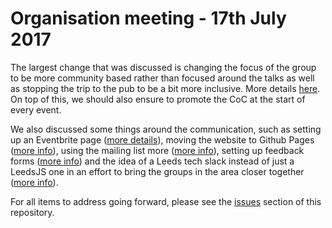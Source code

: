 Organisation meeting - 17th July 2017
====
The largest change that was discussed is changing the focus of the group to be more community based rather than focused around the talks as well as stopping the trip to the pub to be a bit more inclusive. More details [here](https://github.com/LeedsJS/organisation/issues/2). On top of this, we should also ensure to promote the CoC at the start of every event.

We also discussed some things around the communication, such as setting up an Eventbrite page ([more details](https://github.com/LeedsJS/organisation/issues/11)), moving the website to Github Pages ([more info](https://github.com/LeedsJS/organisation/issues/3)), using the mailing list more ([more info](https://github.com/LeedsJS/organisation/issues/4)), setting up feedback forms ([more info](https://github.com/LeedsJS/organisation/issues/7)) and the idea of a Leeds tech slack instead of just a LeedsJS one in an effort to bring the groups in the area closer together ([more info](https://github.com/LeedsJS/organisation/issues/10)).

For all items to address going forward, please see the [issues](https://github.com/LeedsJS/organisation/issues) section of this repository.
